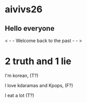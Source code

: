 # aivivs26

## Hello everyone

< - -  Welcome back to the past - - >

# 2 truth and 1 lie

I'm korean, (T?)

I love kdaramas and Kpops, (F?)

I eat a lot (T?)





